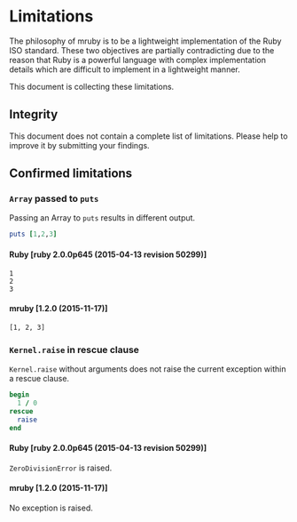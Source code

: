 # Limitations

The philosophy of mruby is to be a lightweight implementation of
the Ruby ISO standard. These two objectives are partially contradicting
due to the reason that Ruby is a powerful language with complex
implementation details which are difficult to implement in a lightweight
manner.

This document is collecting these limitations.

## Integrity

This document does not contain a complete list of limitations.
Please help to improve it by submitting your findings.

## Confirmed limitations

### ```Array``` passed to ```puts```

Passing an Array to ```puts``` results in different output.

```ruby
puts [1,2,3]
```

#### Ruby [ruby 2.0.0p645 (2015-04-13 revision 50299)]

```
1
2
3
```

#### mruby [1.2.0 (2015-11-17)]

```
[1, 2, 3]
```

### ```Kernel.raise``` in rescue clause

```Kernel.raise``` without arguments does not raise the current exception within
a rescue clause.

```ruby
begin
  1 / 0
rescue
  raise
end
```

#### Ruby [ruby 2.0.0p645 (2015-04-13 revision 50299)]

```ZeroDivisionError``` is raised.

#### mruby [1.2.0 (2015-11-17)]

No exception is raised.
